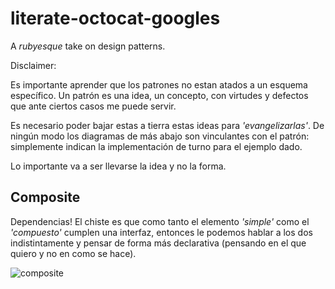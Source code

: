 # literate-octocat-googles
A _rubyesque_ take on design patterns.


Disclaimer: 

Es importante aprender que los patrones no estan atados a un esquema específico. Un patrón es una idea, un concepto, con virtudes y defectos que ante ciertos casos me puede servir.

Es necesario  poder bajar estas a tierra  estas ideas para _'evangelizarlas'_. De ningún modo los diagramas de más abajo son vinculantes con el patrón: simplemente indican la implementación de turno para el ejemplo dado. 

Lo importante va a ser llevarse la idea y no la forma.


Composite
---
Dependencias!
El chiste es que como tanto el elemento _'simple'_ como el _'compuesto'_ cumplen una interfaz, entonces le podemos hablar a los dos indistintamente y pensar de forma más declarativa (pensando en el que quiero y no en como se hace).

![composite](https://www.lucidchart.com/publicSegments/view/f1e0e16b-c4d1-4d97-9713-3d098c665b43/image.jpeg)
